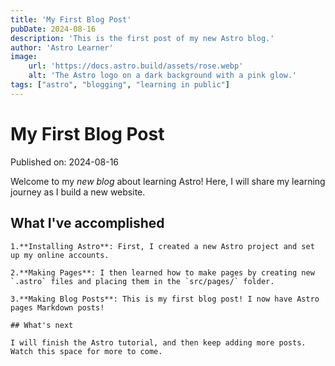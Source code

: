 ```yaml
---
title: 'My First Blog Post'
pubDate: 2024-08-16
description: 'This is the first post of my new Astro blog.'
author: 'Astro Learner'
image:
    url: 'https://docs.astro.build/assets/rose.webp'
    alt: 'The Astro logo on a dark background with a pink glow.'
tags: ["astro", "blogging", "learning in public"]
---
```

# My First Blog Post

Published on: 2024-08-16

Welcome to my _new blog_ about learning Astro! Here, I will share my learning journey as I build a new website.

## What I've accomplished

    1.**Installing Astro**: First, I created a new Astro project and set up my online accounts.
    
    2.**Making Pages**: I then learned how to make pages by creating new `.astro` files and placing them in the `src/pages/` folder.

    3.**Making Blog Posts**: This is my first blog post! I now have Astro pages Markdown posts!

    ## What's next

    I will finish the Astro tutorial, and then keep adding more posts. Watch this space for more to come.